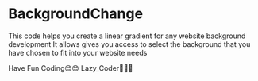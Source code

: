 # BackgroundChange
This code helps you create a linear gradient for any website background development
It allows gives you access to select the background that you have chosen to fit into your website needs

Have Fun Coding😊😊
Lazy_Coder👨🏽‍💻 
